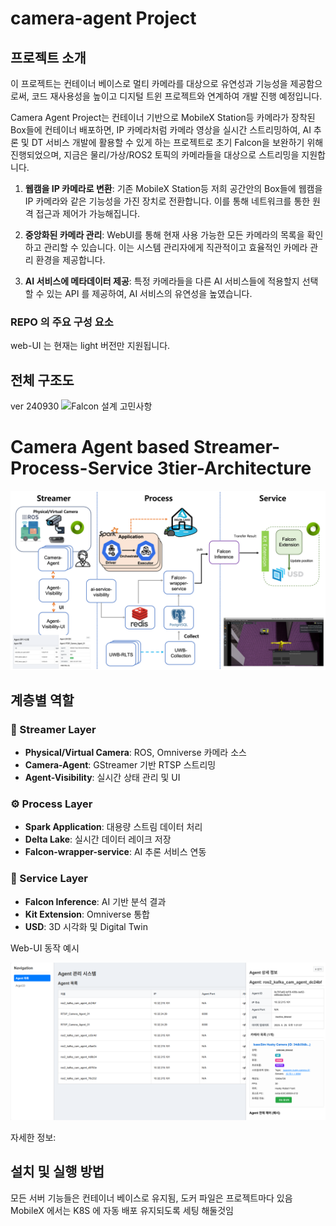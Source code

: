 # camera-agent Project

## 프로젝트 소개

이 프로젝트는 컨테이너 베이스로 멀티 카메라를 대상으로 유연성과 기능성을 제공함으로써, 코드 재사용성을 높이고 디지털 트윈 프로젝트와 연계하여 개발 진행 예정입니다. 

Camera Agent Project는 컨테이너 기반으로 MobileX Station등 카메라가 장착된 Box들에 컨테이너 배포하면, IP 카메라처럼 카메라 영상을 실시간 스트리밍하여, AI 추론 및 DT 서비스 개발에 활용할 수 있게 하는 프로젝트로 초기 Falcon을 보완하기 위해 진행되었으며, 지금은 물리/가상/ROS2 토픽의 카메라들을 대상으로 스트리밍을 지원합니다.

1. **웹캠을 IP 카메라로 변환**: 기존 MobileX Station등 저희 공간안의 Box들에  웹캠을 IP 카메라와 같은 기능성을 가진 장치로 전환합니다. 이를 통해 네트워크를 통한 원격 접근과 제어가 가능해집니다.

2. **중앙화된 카메라 관리**: WebUI를 통해 현재 사용 가능한 모든 카메라의 목록을 확인하고 관리할 수 있습니다. 이는 시스템 관리자에게 직관적이고 효율적인 카메라 관리 환경을 제공합니다.

3. **AI 서비스에 메타데이터 제공**: 특정 카메라들을 다른 AI 서비스들에 적용할지 선택할 수 있는 API 를 제공하여, AI 서비스의 유연성을 높였습니다.




### REPO 의 주요 구성 요소


web-UI 는 현재는 light 버전만 지원됩니다.



## 전체 구조도

ver 240930
![Falcon 설계 고민사항](https://github.com/user-attachments/assets/79894cc2-47da-423d-92b1-04e40496439a)


# Camera Agent based Streamer-Process-Service 3tier-Architecture 
![Camera Agent 3계층 아키텍처](/docs/images/3tier-architecture.png)

## 계층별 역할

### 🎥 Streamer Layer
- **Physical/Virtual Camera**: ROS, Omniverse 카메라 소스
- **Camera-Agent**: GStreamer 기반 RTSP 스트리밍
- **Agent-Visibility**: 실시간 상태 관리 및 UI

### ⚙️ Process Layer  
- **Spark Application**: 대용량 스트림 데이터 처리
- **Delta Lake**: 실시간 데이터 레이크 저장
- **Falcon-wrapper-service**: AI 추론 서비스 연동

### 🚀 Service Layer
- **Falcon Inference**: AI 기반 분석 결과
- **Kit Extension**: Omniverse 통합
- **USD**: 3D 시각화 및 Digital Twin


Web-UI 동작 예시

<img width="1438" alt="스크린샷 2024-10-04 오전 10 00 21" src="/docs/images/agent-ui.png">



자세한 정보: 
## 설치 및 실행 방법

모든 서버 기능들은 컨테이너 베이스로 유지됨, 도커 파일은 프로젝트마다 있음
MobileX 에서는 K8S 에 자동 배포 유지되도록 세팅 해둘것임



